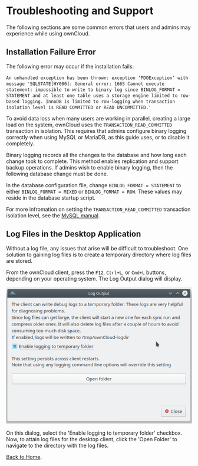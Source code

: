 # Troubleshooting and Support   

The following sections are some common errors that users and admins may experience while using ownCloud.

## Installation Failure Error

The following error may occur if the installation fails:

    An unhandled exception has been thrown: exception ‘PDOException’ with message 'SQLSTATE[HY000]: General error: 1665 Cannot execute statement: impossible to write to binary log since BINLOG_FORMAT = STATEMENT and at least one table uses a storage engine limited to row-based logging. InnoDB is limited to row-logging when transaction isolation level is READ COMMITTED or READ UNCOMMITTED.'

To avoid data loss when many users are working in parallel, creating a large load on the system, ownCloud uses the `TRANSACTION_READ_COMMITTED` transaction in isolation. This requires that admins configure binary logging correctly when using MySQL or MariaDB, as this guide uses, or to disable it completely.

Binary logging records all the changes to the database and how long each change took to complete. This method enables replication and support backup operations. If admins wish to enable binary logging, then the following database change must be done.

In the database configuration file, change `BINLOG_FORMAT = STATEMENT` to either `BINLOG_FORMAT = MIXED` or `BINLOG_FORMAT = ROW`. These values may reside in the database startup script.

For more infromation on setting the `TRANSACTION_READ_COMMITTED` transaction isolation level, see the [MySQL manual](https://dev.mysql.com/doc/refman/5.7/en/set-transaction.html).

## Log Files in the Desktop Application

Without a log file, any issues that arise will be difficult to troubleshoot. One solution to gaining log files is to create a temporary directory where log files are stored.

From the ownCloud client, press the `F12`, `Ctrl+L`, or `Cmd+L` buttons, depending on your operating system. The Log Output dialog will display.

![Log Output Dialog](img/logoutput.png)

On this dialog, select the 'Enable logging to temporary folder' checkbox. Now, to attain log files for the desktop client, click the 'Open Folder' to navigate to the directory with the log files.

[Back to Home](index.md).